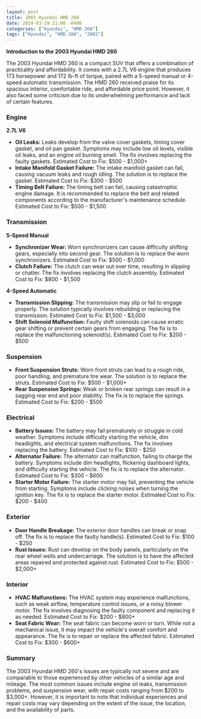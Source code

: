 ```yaml
---
layout: post
title: 2003 Hyundai HMD 260
date: 2024-03-29 21:00 -0400
categories: ["Hyundai", "HMD 260"]
tags: ["Hyundai", "HMD 260", "2003"]
---
```

**Introduction to the 2003 Hyundai HMD 260**

The 2003 Hyundai HMD 260 is a compact SUV that offers a combination of practicality and affordability. It comes with a 2.7L V6 engine that produces 173 horsepower and 172 lb-ft of torque, paired with a 5-speed manual or 4-speed automatic transmission. The HMD 260 received praise for its spacious interior, comfortable ride, and affordable price point. However, it also faced some criticism due to its underwhelming performance and lack of certain features.

### **Engine**

**2.7L V6**

* **Oil Leaks:** Leaks develop from the valve cover gaskets, timing cover gasket, and oil pan gasket. Symptoms may include low oil levels, visible oil leaks, and an engine oil burning smell. The fix involves replacing the faulty gaskets. Estimated Cost to Fix: $500 - $1,000+
* **Intake Manifold Gasket Failure:** The intake manifold gasket can fail, causing vacuum leaks and rough idling. The solution is to replace the gasket. Estimated Cost to Fix: $300 - $500
* **Timing Belt Failure:** The timing belt can fail, causing catastrophic engine damage. It is recommended to replace the belt and related components according to the manufacturer's maintenance schedule. Estimated Cost to Fix: $500 - $1,500

### **Transmission**

**5-Speed Manual**

* **Synchronizer Wear:** Worn synchronizers can cause difficulty shifting gears, especially into second gear. The solution is to replace the worn synchronizers. Estimated Cost to Fix: $500 - $1,000
* **Clutch Failure:** The clutch can wear out over time, resulting in slipping or chatter. The fix involves replacing the clutch assembly. Estimated Cost to Fix: $800 - $1,500

**4-Speed Automatic**

* **Transmission Slipping:** The transmission may slip or fail to engage properly. The solution typically involves rebuilding or replacing the transmission. Estimated Cost to Fix: $1,500 - $3,000
* **Shift Solenoid Malfunction:** Faulty shift solenoids can cause erratic gear shifting or prevent certain gears from engaging. The fix is to replace the malfunctioning solenoid(s). Estimated Cost to Fix: $200 - $500

### **Suspension**

* **Front Suspension Struts:** Worn front struts can lead to a rough ride, poor handling, and premature tire wear. The solution is to replace the struts. Estimated Cost to Fix: $500 - $1,000+
* **Rear Suspension Springs:** Weak or broken rear springs can result in a sagging rear end and poor stability. The fix is to replace the springs. Estimated Cost to Fix: $200 - $500

### **Electrical**

* **Battery Issues:** The battery may fail prematurely or struggle in cold weather. Symptoms include difficulty starting the vehicle, dim headlights, and electrical system malfunctions. The fix involves replacing the battery. Estimated Cost to Fix: $100 - $250
* **Alternator Failure:** The alternator can malfunction, failing to charge the battery. Symptoms include dim headlights, flickering dashboard lights, and difficulty starting the vehicle. The fix is to replace the alternator. Estimated Cost to Fix: $300 - $600
* **Starter Motor Failure:** The starter motor may fail, preventing the vehicle from starting. Symptoms include clicking noises when turning the ignition key. The fix is to replace the starter motor. Estimated Cost to Fix: $200 - $400

### **Exterior**

* **Door Handle Breakage:** The exterior door handles can break or snap off. The fix is to replace the faulty handle(s). Estimated Cost to Fix: $100 - $250
* **Rust Issues:** Rust can develop on the body panels, particularly on the rear wheel wells and undercarriage. The solution is to have the affected areas repaired and protected against rust. Estimated Cost to Fix: $500 - $2,000+

### **Interior**

* **HVAC Malfunctions:** The HVAC system may experience malfunctions, such as weak airflow, temperature control issues, or a noisy blower motor. The fix involves diagnosing the faulty component and replacing it as needed. Estimated Cost to Fix: $200 - $800+
* **Seat Fabric Wear:** The seat fabric can become worn or torn. While not a mechanical issue, it may impact the vehicle's overall comfort and appearance. The fix is to repair or replace the affected fabric. Estimated Cost to Fix: $300 - $600+

### **Summary**

The 2003 Hyundai HMD 260's issues are typically not severe and are comparable to those experienced by other vehicles of a similar age and mileage. The most common issues include engine oil leaks, transmission problems, and suspension wear, with repair costs ranging from $200 to $3,000+. However, it is important to note that individual experiences and repair costs may vary depending on the extent of the issue, the location, and the availability of parts.
